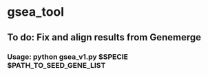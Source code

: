 # gsea_tool

## To do: Fix and align results from Genemerge

### Usage: python gsea_v1.py $SPECIE $PATH_TO_SEED_GENE_LIST
